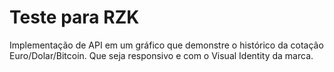 <h1>Teste para RZK</h1>

<p>Implementação de API em um gráfico que demonstre o histórico da cotação Euro/Dolar/Bitcoin. Que seja responsivo e com o Visual Identity da marca.</p>
